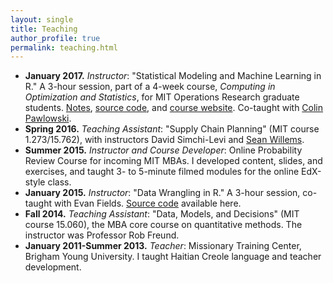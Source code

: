```yaml
---
layout: single
title: Teaching
author_profile: true
permalink: teaching.html
---
```


* **January 2017.** _Instructor_: "Statistical Modeling and Machine Learning in R." A 3-hour session, part of a 4-week course, 
_Computing in Optimization and Statistics_, for MIT Operations Research graduate students. 
[Notes](https://philchodrow.github.io/cos_2017/3_modeling_and_ml/S3_R_script_1.html),
[source code](https://github.com/PhilChodrow/cos_2017/tree/master/3_modeling_and_ml), and 
[course website](https://philchodrow.github.io/cos_2017/). Co-taught with [Colin Pawlowski](http://colinpawlowski.com/).
* **Spring 2016.** _Teaching Assistant_: "Supply Chain Planning" (MIT course 1.273/15.762),
with instructors David Simchi-Levi and [Sean Willems](http://willems.utk.edu/).  
* **Summer 2015.** _Instructor and Course Developer_: Online Probability Review Course for incoming MIT MBAs. I developed content,
slides, and exercises, and taught 3- to 5-minute filmed modules for the online EdX-style class.
* **January 2015.** _Instructor_: "Data Wrangling in R." A 3-hour session, co-taught with Evan Fields. 
[Source code](https://github.com/joehuchette/OR-software-tools-2015/tree/master/2-intermediate-R) available here.
* **Fall 2014.** _Teaching Assistant_: "Data, Models, and Decisions" (MIT course 15.060), the MBA core course on quantitative methods. 
The instructor was Professor Rob Freund.
* **January 2011-Summer 2013.** _Teacher_: Missionary Training Center, Brigham Young University. I taught Haitian Creole language
and teacher development.
